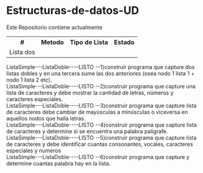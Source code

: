 <h1>Estructuras-de-datos-UD</h1>
<p>Este Repositorio contiene actualmente</p>
 <table>
        <tr>
            <th>#</th>
            <th>Metodo</th>
            <th>Tipo de Lista</th>
            <th>Estado</th>
        </tr>
        <tr>
            <td>
                Lista dos
            </td>
        </tr>
    </table>
ListaSimple---ListaDoble----LISTO --1)construir programa que capture dos listas dobles y en una tercera sume las dos anteriores (osea nodo 1 lista 1 + nodo 1 lista 2 etc).<br>
ListaSimple---ListaDoble----LISTO --2)construir programa que capture una lista de caracteres y debe mostrar la cantidad de letras, números y caracteres especiales.<br>
ListaSimple---ListaDoble----LISTO --3)construir programa que capture lista de caracteres debe cambiar de mayúsculas a minúsculas o viceversa en aquellos nodos que halla letras.<br>
ListaSimple---ListaDoble----LISTO --4)construir programa que capture lista de caracteres y determine si se encuentra una palabra paligrafe.<br>
ListaSimple---ListaDoble----LISTO --5)construir programa que capture lista de caracteres y debe identificar cuantas consonantes, vocales, caracteres especiales y numeros<br>
ListaSimple---ListaDoble----LISTO --6)construir programa que capture y determine cuantas palabra hay en la lista.<br>